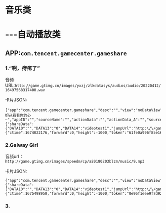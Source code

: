 # 音乐类
# ---自动播放类
## APP:`com.tencent.gamecenter.gameshare`

### 1.“啊，痔疮了”
音频URL:`http://game.gtimg.cn/images/yxzj/zlkdatasys/audios/audio/20220412/16497568317400.wav`

卡片JSON:
```
{"app":"com.tencent.gamecenter.gameshare","desc":"","view":"noDataView","ver":"0.0.0.0","prompt":"让妲己看看你的心~","appID":"","sourceName":"","actionData":"","actionData_A":"","sourceUrl":"","meta":{"shareData":{"DATA10":"","DATA13":"0","DATA14":"videotest1","jumpUrl":"http:\/\/game.gtimg.cn\/images\/yxzj\/zlkdatasys\/audios\/audio\/20220412\/16497568317400.wav","scene":"SCENE_SHARE_VIDEO","type":"video","url":"http:\/\/game.gtimg.cn\/images\/yxzj\/zlkdatasys\/audios\/audio\/20220412\/16497568317400.wav"}},"config":{"ctime":1674022176,"forward":0,"height":-1000,"token":"61fe0a996f85e161b98fb748ff6f1209","type":"normal","width":-1000},"text":"","sourceAd":"","extra":""}
```

### 2.Galway Girl
音频url：`http://game.gtimg.cn/images/speedm/cp/a20180203blzm/music/9.mp3`

卡片JSON:
```
{"app":"com.tencent.gamecenter.gameshare","desc":"","view":"noDataView","ver":"0.0.0.0","prompt":"","appID":"","sourceName":"","actionData":"","actionData_A":"","sourceUrl":"","meta":{"shareData":{"DATA10":"","DATA13":"0","DATA14":"videotest1","jumpUrl":"http:\/\/game.gtimg.cn\/images\/yxzj\/zlkdatasys\/audios\/audio\/20220411\/16496657839321.wav","scene":"SCENE_SHARE_VIDEO","type":"video","url":"http:\/\/game.gtimg.cn\/images\/speedm\/cp\/a20180203blzm\/music\/9.mp3"}},"config":{"ctime":1675498950,"forward":0,"height":-1000,"token":"0e96f1eee9f7d92aec13b57eca2b3e1c","type":"normal","width":-1999},"text":"","sourceAd":"","extra":""}
```

### 3.
